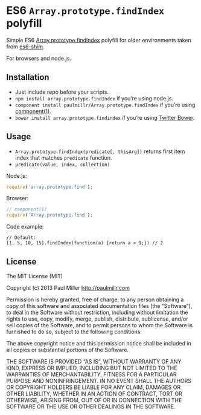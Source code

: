 # ES6 `Array.prototype.findIndex` polyfill

Simple ES6 [Array.prototype.findIndex](http://people.mozilla.org/%7Ejorendorff/es6-draft.html#sec-array.prototype.findindex) polyfill for older environments taken from [es6-shim](https://github.com/paulmillr/es6-shim).

For browsers and node.js.

## Installation
* Just include repo before your scripts.
* `npm install array.prototype.findIndex` if you’re using node.js.
* `component install paulmillr/Array.prototype.findIndex` if you’re using [component(1)](https://github.com/component/component).
* `bower install array.prototype.findindex` if you’re using [Twitter Bower](http://bower.io).

## Usage

* `Array.prototype.findIndex(predicate[, thisArg])` returns first item index that matches `predicate` function.
* `predicate(value, index, collection)`

Node.js:

```javascript
require('array.prototype.find');
```

Browser:

```javascript
// component(1)
require('Array.prototype.find');
```

Code example:

```
// Default:
[1, 5, 10, 15].findIndex(function(a) {return a > 9;}) // 2
```

## License

The MIT License (MIT)

Copyright (c) 2013 Paul Miller <http://paulmillr.com>

Permission is hereby granted, free of charge, to any person obtaining a copy
of this software and associated documentation files (the “Software”), to deal
in the Software without restriction, including without limitation the rights
to use, copy, modify, merge, publish, distribute, sublicense, and/or sell
copies of the Software, and to permit persons to whom the Software is
furnished to do so, subject to the following conditions:

The above copyright notice and this permission notice shall be included in
all copies or substantial portions of the Software.

THE SOFTWARE IS PROVIDED “AS IS”, WITHOUT WARRANTY OF ANY KIND, EXPRESS OR
IMPLIED, INCLUDING BUT NOT LIMITED TO THE WARRANTIES OF MERCHANTABILITY,
FITNESS FOR A PARTICULAR PURPOSE AND NONINFRINGEMENT. IN NO EVENT SHALL THE
AUTHORS OR COPYRIGHT HOLDERS BE LIABLE FOR ANY CLAIM, DAMAGES OR OTHER
LIABILITY, WHETHER IN AN ACTION OF CONTRACT, TORT OR OTHERWISE, ARISING FROM,
OUT OF OR IN CONNECTION WITH THE SOFTWARE OR THE USE OR OTHER DEALINGS IN
THE SOFTWARE.

